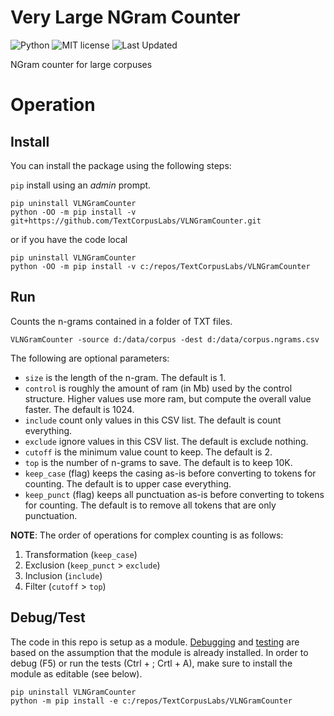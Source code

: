 # Very Large NGram Counter

![Python](https://img.shields.io/badge/python-3.x-blue.svg)
![MIT license](https://img.shields.io/badge/License-MIT-green.svg)
![Last Updated](https://img.shields.io/badge/Last%20Updated-2022.12.27-success.svg)

NGram counter for large corpuses

# Operation

## Install

You can install the package using the following steps:

`pip` install using an _admin_ prompt.

```{ps1}
pip uninstall VLNGramCounter
python -OO -m pip install -v git+https://github.com/TextCorpusLabs/VLNGramCounter.git
```

or if you have the code local

```{ps1}
pip uninstall VLNGramCounter
python -OO -m pip install -v c:/repos/TextCorpusLabs/VLNGramCounter
```

## Run

Counts the n-grams contained in a folder of TXT files.

```{ps1}
VLNGramCounter -source d:/data/corpus -dest d:/data/corpus.ngrams.csv
```

The following are optional parameters:

* `size` is the length of the n-gram.
  The default is 1.
* `control` is roughly the amount of ram (in Mb) used by the control structure.
  Higher values use more ram, but compute the overall value faster.
  The default is 1024.
* `include` count only values in this CSV list.
  The default is count everything.
* `exclude` ignore values in this CSV list.
  The default is exclude nothing.
* `cutoff` is the minimum value count to keep.
  The default is 2.
* `top` is the number of n-grams to save.
  The default is to keep 10K.
* `keep_case` (flag) keeps the casing as-is before converting to tokens for counting.
  The default is to upper case everything.
* `keep_punct` (flag) keeps all punctuation as-is before converting to tokens for counting.
  The default is to remove all tokens that are only punctuation.

**NOTE**: The order of operations for complex counting is as follows:

1. Transformation (`keep_case`)
2. Exclusion (`keep_punct` > `exclude`)
3. Inclusion (`include`)
4. Filter (`cutoff` > `top`)


## Debug/Test

The code in this repo is setup as a module.
[Debugging](https://code.visualstudio.com/docs/python/debugging#_module) and [testing](https://code.visualstudio.com/docs/python/testing) are based on the assumption that the module is already installed.
In order to debug (F5) or run the tests (Ctrl + ; Crtl + A), make sure to install the module as editable (see below).

```{ps1}
pip uninstall VLNGramCounter
python -m pip install -e c:/repos/TextCorpusLabs/VLNGramCounter
```
